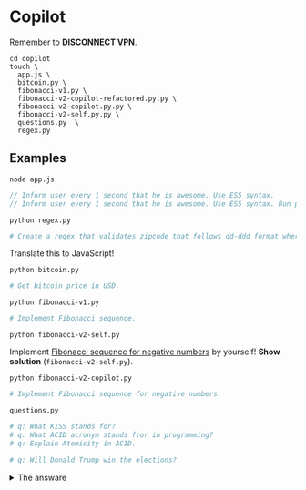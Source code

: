 # Copilot

Remember to **DISCONNECT VPN**.

```shell
cd copilot
touch \
  app.js \
  bitcoin.py \
  fibonacci-v1.py \
  fibonacci-v2-copilot-refactored.py.py \
  fibonacci-v2-copilot.py.py \
  fibonacci-v2-self.py.py \
  questions.py  \
  regex.py
```

## Examples

`node app.js`

```javascript
// Inform user every 1 second that he is awesome. Use ES5 syntax.
// Inform user every 1 second that he is awesome. Use ES5 syntax. Run programm 5 times.
```

`python regex.py`

```python
# Create a regex that validates zipcode that follows dd-ddd format where d is a digit
```

Translate this to JavaScript!

`python bitcoin.py`

```python
# Get bitcoin price in USD.
```

`python fibonacci-v1.py`

```python
# Implement Fibonacci sequence.
```

`python fibonacci-v2-self.py`

Implement [Fibonacci sequence for negative numbers](https://medium.com/@westgarth.w/the-negative-fibonacci-sequence-f7139f78c2a0) by yourself! **Show solution** (`fibonacci-v2-self.py`).

`python fibonacci-v2-copilot.py`

```python
# Implement Fibonacci sequence for negative numbers.
```

`questions.py`

```python
# q: What KISS stands for?
# q: What ACID acronym stands fror in programming?
# q: Explain Atomicity in ACID.
```

```python
# q: Will Donald Trump win the elections?
````

<details>
  <summary>The answare</summary>
  <img src="../docs/assets/elections.png"></img>
</details>
